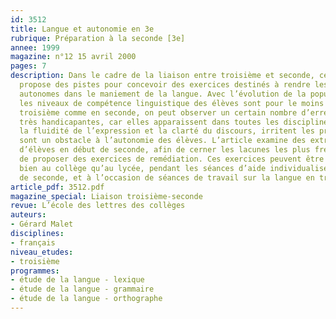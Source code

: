 ```yaml
---
id: 3512
title: Langue et autonomie en 3e
rubrique: Préparation à la seconde [3e]
annee: 1999
magazine: n°12 15 avril 2000
pages: 7
description: Dans le cadre de la liaison entre troisième et seconde, cet article
  propose des pistes pour concevoir des exercices destinés à rendre les élèves plus
  autonomes dans le maniement de la langue. Avec l’évolution de la population scolaire,
  les niveaux de compétence linguistique des élèves sont pour le moins variés. En
  troisième comme en seconde, on peut observer un certain nombre d’erreurs courantes,
  très handicapantes, car elles apparaissent dans toutes les disciplines – elles altèrent
  la fluidité de l’expression et la clarté du discours, irritent les professeurs et
  sont un obstacle à l’autonomie des élèves. L’article examine des extraits de devoirs
  d’élèves en début de seconde, afin de cerner les lacunes les plus fréquentes et
  de proposer des exercices de remédiation. Ces exercices peuvent être proposés aussi
  bien au collège qu’au lycée, pendant les séances d’aide individualisée en classe
  de seconde, et à l’occasion de séances de travail sur la langue en troisième.
article_pdf: 3512.pdf
magazine_special: Liaison troisième-seconde
revue: L’école des lettres des collèges
auteurs:
- Gérard Malet
disciplines:
- français
niveau_etudes:
- troisième
programmes:
- étude de la langue - lexique
- étude de la langue - grammaire
- étude de la langue - orthographe
---
```

